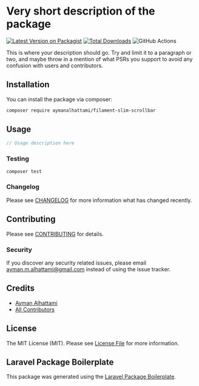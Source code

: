 # Very short description of the package

[![Latest Version on Packagist](https://img.shields.io/packagist/v/aymanalhattami/filament-slim-scrollbar.svg?style=flat-square)](https://packagist.org/packages/aymanalhattami/filament-slim-scrollbar)
[![Total Downloads](https://img.shields.io/packagist/dt/aymanalhattami/filament-slim-scrollbar.svg?style=flat-square)](https://packagist.org/packages/aymanalhattami/filament-slim-scrollbar)
![GitHub Actions](https://github.com/aymanalhattami/filament-slim-scrollbar/actions/workflows/main.yml/badge.svg)

This is where your description should go. Try and limit it to a paragraph or two, and maybe throw in a mention of what PSRs you support to avoid any confusion with users and contributors.

## Installation

You can install the package via composer:

```bash
composer require aymanalhattami/filament-slim-scrollbar
```

## Usage

```php
// Usage description here
```

### Testing

```bash
composer test
```

### Changelog

Please see [CHANGELOG](CHANGELOG.md) for more information what has changed recently.

## Contributing

Please see [CONTRIBUTING](CONTRIBUTING.md) for details.

### Security

If you discover any security related issues, please email ayman.m.alhattami@gmail.com instead of using the issue tracker.

## Credits

-   [Ayman Alhattami](https://github.com/aymanalhattami)
-   [All Contributors](../../contributors)

## License

The MIT License (MIT). Please see [License File](LICENSE.md) for more information.

## Laravel Package Boilerplate

This package was generated using the [Laravel Package Boilerplate](https://laravelpackageboilerplate.com).
